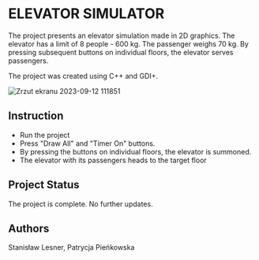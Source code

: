 # ELEVATOR SIMULATOR

The project presents an elevator simulation made in 2D graphics. The elevator has a limit of 8 people - 600 kg. The passenger weighs 70 kg. By pressing subsequent buttons on individual floors, the elevator serves passengers. 

The project was created using C++ and GDI+.

![Zrzut ekranu 2023-09-12 111851](https://github.com/jwszol-classes/tp2023-KSztusio/assets/129986721/7ea347ba-0509-41f3-b59e-20063f77ba49)


## Instruction
- Run the project
- Press "Draw All" and "Timer On" buttons.
- By pressing the buttons on individual floors, the elevator is summoned.
- The elevator with its passengers heads to the target floor

## Project Status
The project is complete. No further updates.

## Authors
Stanisław Lesner, Patrycja Pieńkowska
